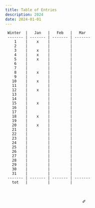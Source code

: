 ```yaml
---
title: Table of Entries
description: 2024
date: 2024-01-01
---
```


     Winter  |   Jan   |   Feb   |   Mar   
     ------- | ------- | ------- | ------- 
        1    |    x    |         |         
        2    |         |         |        
        3    |    x    |         |        
        4    |    x    |         |         
        5    |    x    |         |        
        6    |         |         |         
        7    |         |         |         
        8    |    x    |         |        
        9    |         |         |        
       10    |    x    |         |         
       11    |         |         |         
       12    |    x    |         |         
       13    |         |         |         
       14    |         |         |         
       15    |    x    |         |        
       16    |         |         |         
       17    |         |         |         
       18    |    x    |         |         
       19    |         |         |        
       20    |    x    |         |         
       21    |         |         |         
       22    |         |         |        
       23    |         |         |        
       24    |         |         |         
       25    |         |         |         
       26    |         |         |         
       27    |         |         |     
       28    |         |         |         
       29    |         |         |         
       30    |         |         |        
       31    |         |         |        
     ------- | ------- | ------- | ------- 
       tot   |         |         |         

&nbsp;

<div align="center">
  ✐
</div>
